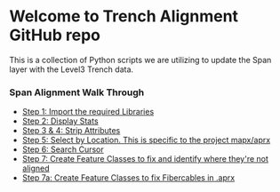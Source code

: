 # Welcome to Trench Alignment GitHub repo

This is a collection of Python scripts we are utilizing to update the Span layer with the Level3 Trench data.  

### Span Alignment Walk Through

- [Step 1: Import the required Libraries](https://github.com/JohnFirnschild/trench_alignment/blob/main/required_libraries.py)
- [Step 2: Display Stats](https://github.com/JohnFirnschild/trench_alignment/blob/main/Display_Stats.py)
- [Step 3 & 4: Strip Attributes](https://github.com/JohnFirnschild/trench_alignment/blob/main/Strip_Attributes.py)
- [Step 5: Select by Location.  This is specific to the project mapx/aprx](https://github.com/JohnFirnschild/trench_alignment/blob/main/Search_Cursor.py)
- [Step 6: Search Cursor](https://github.com/JohnFirnschild/trench_alignment/blob/main/Search_Cursor.py)
- [Step 7: Create Feature Classes to fix and identify where they're not aligned](https://github.com/JohnFirnschild/trench_alignment/blob/main/ID_Unaligned.py)
- [Step 7a: Create Feature Classes to fix Fibercables in .aprx](https://github.com/JohnFirnschild/trench_alignment/blob/main/Working_Edit.py)
<!-- Add more scripts here as needed -->

